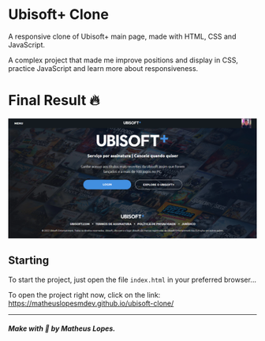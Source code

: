 # Ubisoft+ Clone 

A responsive clone of Ubisoft+ main page, made with HTML, CSS and JavaScript.

A complex project that made me improve positions and display in CSS, practice JavaScript and learn more about responsiveness.

# Final Result 🔥 

<img src="assets/final.png" alt="Web Version"/> 

## Starting 

To start the project, just open the file `index.html` in your preferred browser...

To open the project right now, click on the link: https://matheuslopesmdev.github.io/ubisoft-clone/

--- 

##### Make with 🧠 by Matheus Lopes.
